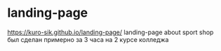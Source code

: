 # landing-page
https://kuro-sik.github.io/landing-page/
landing-page about sport shop
<br>
был сделан примерно за 3 часа на 2 курсе колледжа
